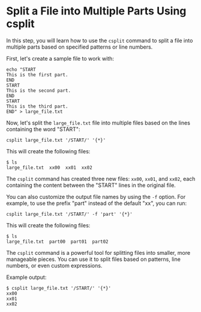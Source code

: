 # Split a File into Multiple Parts Using csplit

In this step, you will learn how to use the `csplit` command to split a file into multiple parts based on specified patterns or line numbers.

First, let's create a sample file to work with:

```
echo "START
This is the first part.
END
START
This is the second part.
END
START
This is the third part.
END" > large_file.txt
```

Now, let's split the `large_file.txt` file into multiple files based on the lines containing the word "START":

```
csplit large_file.txt '/START/' '{*}'
```

This will create the following files:

```
$ ls
large_file.txt  xx00  xx01  xx02
```

The `csplit` command has created three new files: `xx00`, `xx01`, and `xx02`, each containing the content between the "START" lines in the original file.

You can also customize the output file names by using the `-f` option. For example, to use the prefix "part" instead of the default "xx", you can run:

```
csplit large_file.txt '/START/' -f 'part' '{*}'
```

This will create the following files:

```
$ ls
large_file.txt  part00  part01  part02
```

The `csplit` command is a powerful tool for splitting files into smaller, more manageable pieces. You can use it to split files based on patterns, line numbers, or even custom expressions.

Example output:

```
$ csplit large_file.txt '/START/' '{*}'
xx00
xx01
xx02
```
